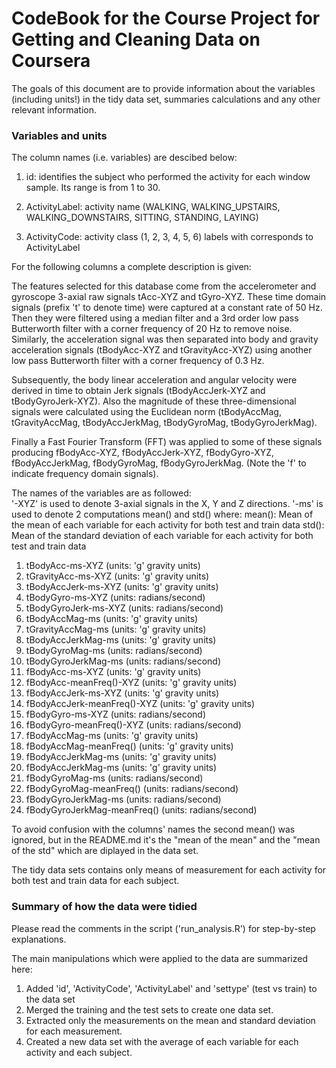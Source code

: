 CodeBook for the Course Project for Getting and Cleaning Data on Coursera
===========

The goals of this document are to provide information about the variables (including units!) in the tidy data set, summaries calculations and any other relevant information.

###  Variables and units

The column names (i.e. variables) are descibed below:

1. id: identifies the subject who performed the activity for each window sample. Its range is from 1 to 30.

1. ActivityLabel: activity name (WALKING, WALKING_UPSTAIRS, WALKING_DOWNSTAIRS, SITTING, STANDING, LAYING)

1. ActivityCode: activity class (1, 2, 3, 4, 5, 6) labels with corresponds to ActivityLabel

For the following columns a complete description is given:

The features selected for this database come from the accelerometer and gyroscope 3-axial raw signals tAcc-XYZ and tGyro-XYZ. These time domain signals (prefix 't' to denote time) were captured at a constant rate of 50 Hz. Then they were filtered using a median filter and a 3rd order low pass Butterworth filter with a corner frequency of 20 Hz to remove noise. Similarly, the acceleration signal was then separated into body and gravity acceleration signals (tBodyAcc-XYZ and tGravityAcc-XYZ) using another low pass Butterworth filter with a corner frequency of 0.3 Hz. 

Subsequently, the body linear acceleration and angular velocity were derived in time to obtain Jerk signals (tBodyAccJerk-XYZ and tBodyGyroJerk-XYZ). Also the magnitude of these three-dimensional signals were calculated using the Euclidean norm (tBodyAccMag, tGravityAccMag, tBodyAccJerkMag, tBodyGyroMag, tBodyGyroJerkMag). 

Finally a Fast Fourier Transform (FFT) was applied to some of these signals producing fBodyAcc-XYZ, fBodyAccJerk-XYZ, fBodyGyro-XYZ, fBodyAccJerkMag, fBodyGyroMag, fBodyGyroJerkMag. (Note the 'f' to indicate frequency domain signals). 

The names of the variables are as followed:  
'-XYZ' is used to denote 3-axial signals in the X, Y and Z directions.
'-ms' is used to denote 2 computations mean() and std() 
where: 
mean(): Mean of the mean of each variable for each activity for both test and train data
std(): Mean of the standard deviation of each variable for each activity for both test and train data

1. tBodyAcc-ms-XYZ (units:  'g' gravity units)
1. tGravityAcc-ms-XYZ (units:  'g' gravity units)
1. tBodyAccJerk-ms-XYZ (units:  'g' gravity units)
1. tBodyGyro-ms-XYZ (units: radians/second)
1. tBodyGyroJerk-ms-XYZ (units: radians/second)
1. tBodyAccMag-ms (units:  'g' gravity units)
1. tGravityAccMag-ms (units:  'g' gravity units)
1. tBodyAccJerkMag-ms (units:  'g' gravity units)
1. tBodyGyroMag-ms (units: radians/second)
1. tBodyGyroJerkMag-ms (units: radians/second)
1. fBodyAcc-ms-XYZ (units:  'g' gravity units)
1. fBodyAcc-meanFreq()-XYZ (units:  'g' gravity units)
1. fBodyAccJerk-ms-XYZ (units:  'g' gravity units)
1. fBodyAccJerk-meanFreq()-XYZ (units:  'g' gravity units)
1. fBodyGyro-ms-XYZ (units: radians/second)
1. fBodyGyro-meanFreq()-XYZ (units: radians/second)
1. fBodyAccMag-ms (units:  'g' gravity units)
1. fBodyAccMag-meanFreq() (units:  'g' gravity units)
1. fBodyAccJerkMag-ms (units:  'g' gravity units)
1. fBodyAccJerkMag-ms (units:  'g' gravity units)
1. fBodyGyroMag-ms (units: radians/second)
1. fBodyGyroMag-meanFreq() (units: radians/second)
1. fBodyGyroJerkMag-ms (units: radians/second)
1. fBodyGyroJerkMag-meanFreq() (units: radians/second)


To avoid confusion with the columns' names the second mean() was ignored, but in the README.md it's the "mean of the mean" and the "mean of the std" which are diplayed in the data set.

The tidy data sets contains only means of measurement for each activity for both test and train data for each subject.

### Summary of how the data were tidied

Please read the comments in the script ('run_analysis.R') for step-by-step explanations.

The main manipulations which were applied to the data are summarized here: 

1. Added 'id', 'ActivityCode', 'ActivityLabel' and 'settype' (test vs train) to the data set
1. Merged the training and the test sets to create one data set.
1. Extracted only the measurements on the mean and standard deviation for each measurement. 
1. Created a new data set with the average of each variable for each activity and each subject.



